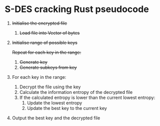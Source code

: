 # S-DES cracking Rust pseudocode

1. ~~Initialise the encrypted file~~
   1. ~~Load file into Vector of bytes~~
2. ~~Initialise range of possible keys~~

   ~~Repeat for each key in the range:~~
   1. ~~Generate key~~
   2. ~~Generate subkeys from key~~
3. For each key in the range:
    1. Decrypt the file using the key
    2. Calculate the information entropy of the decrypted file
    3. If the calculated entropy is lower than the current lowest entropy:
       1. Update the lowest entropy
       2. Update the best key to the current key
4. Output the best key and the decrypted file